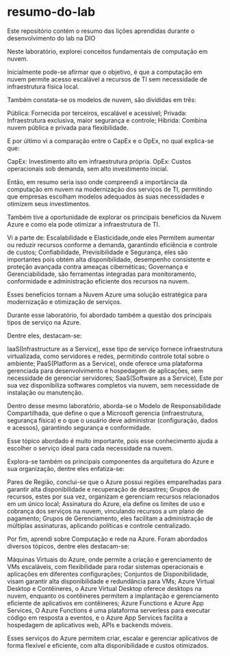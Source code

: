 # resumo-do-lab
Este repositório contém o resumo das lições aprendidas durante o desenvolvimento do lab na DIO

Neste laboratório, explorei conceitos fundamentais de computação em nuvem.

Inicialmente pode-se afirmar que o objetivo, é que a computação em nuvem permite acesso escalável a recursos de TI sem necessidade de infraestrutura física local.

Também constata-se os modelos de nuvem, são divididas em três:

Pública: Fornecida por terceiros, escalável e acessível;
Privada: Infraestrutura exclusiva, maior segurança e controle;
Híbrida: Combina nuvem pública e privada para flexibilidade.

E por último vi a comparação entre o CapEx e o OpEx, no qual explica-se que:

CapEx: Investimento alto em infraestrutura própria.
OpEx: Custos operacionais sob demanda, sem alto investimento inicial.

Então, em resumo seria isso onde compreendi a importância da computação em nuvem na modernização dos serviços de TI, permitindo que empresas escolham modelos adequados às suas necessidades e otimizem seus investimentos.

Também tive a oportunidade de explorar os principais benefícios da Nuvem Azure e como ela pode otimizar a infraestrutura de TI.

Vi a parte de:
Escalabilidade e Elasticidade,onde eles Permitem aumentar ou reduzir recursos conforme a demanda, garantindo eficiência e controle de custos;
Confiabilidade, Previsibilidade e Segurança, eles são importantes pois obtém alta disponibilidade, desempenho consistente e proteção avançada contra ameaças cibernéticas;
Governança e Gerenciabilidade, são ferramentas integradas para monitoramento, conformidade e administração eficiente dos recursos na nuvem.

Esses benefícios tornam a Nuvem Azure uma solução estratégica para modernização e otimização de serviços.

Durante esse laboratório, foi abordado também a questão dos principais tipos de serviço na Azure.

Dentre eles, destacam-se:

IaaS(Infrastructure as a Service), esse tipo de serviço fornece infraestrutura virtualizada, como servidores e redes, permitindo controle total sobre o ambiente;
PaaS(Platform as a Service), onde oferece uma plataforma gerenciada para desenvolvimento e hospedagem de aplicações, sem necessidade de gerenciar servidores;
SaaS(Software as a Service), Este por sua vez disponibiliza softwares completos via nuvem, sem necessidade de instalação ou manutenção.

Dentro desse mesmo laboratório, aborda-se o Modelo de Responsabilidade Compartilhada, que define o que a Microsoft gerencia (infraestrutura, segurança física) e o que o usuário deve administrar (configuração, dados e acessos), garantindo segurança e conformidade.

Esse tópico abordado é muito importante, pois esse conhecimento ajuda a escolher o serviço ideal para cada necessidade na nuvem.

Explora-se também os principais componentes da arquitetura do Azure e sua organização, dentre eles enfatiza-se:

Pares de Região, conclui-se que o Azure possui regiões emparelhadas para garantir alta disponibilidade e recuperação de desastres;
Grupos de recursos, estes por sua vez, organizam e gerenciam recursos relacionados em um único local;
Assinatura do Azure, ela define os limites de uso e cobrança dos serviços na nuvem, vinculando recursos a um plano de pagamento;
Grupos de Gerenciamento, eles facilitam a administração de múltiplas assinaturas, aplicando políticas e controle centralizado.

Por fim, aprendi sobre Computação e rede na Azure. Foram abordados diversos tópicos, dentre eles destacam-se:

Máquinas Virtuais do Azure, onde permite a criação e gerenciamento de VMs escaláveis, com flexibilidade para rodar sistemas operacionais e aplicações em diferentes configurações;
Conjuntos de Disponibilidade, visam garantir alta disponibilidade e redundância para VMs;
Azure Virtual Desktop e Contêineres, o Azure Virtual Desktop oferece desktops na nuvem, enquanto os contêineres permitem a implantação e gerenciamento eficiente de aplicativos em contêineres;
Azure Functions e Azure App Services, O Azure Functions é uma plataforma serverless para executar código em resposta a eventos, e o Azure App Services facilita a hospedagem de aplicativos web, APIs e backends móveis.

Esses serviços do Azure permitem criar, escalar e gerenciar aplicativos de forma flexível e eficiente, com alta disponibilidade e custos otimizados.








